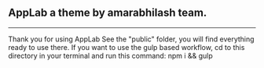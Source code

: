 ## AppLab a theme by amarabhilash team.
---
Thank you for using AppLab See the "public" folder, you will find everything ready to use there. If you want to use the gulp based workflow, cd to this directory in your terminal and run this command: npm i && gulp